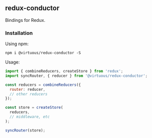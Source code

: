 ## redux-conductor

Bindings for Redux.

### Installation

Using npm:

`npm i @virtuous/redux-conductor -S`

Usage:

```js
import { combineReducers, createStore } from 'redux';
import syncRouter, { reducer } from '@virtuous/redux-conductor';

const reducers = combineReducers({
  router: reducer,
  // other reducers
});

const store = createStore(
  reducers,
  // middleware, etc
);

syncRouter(store);

```
